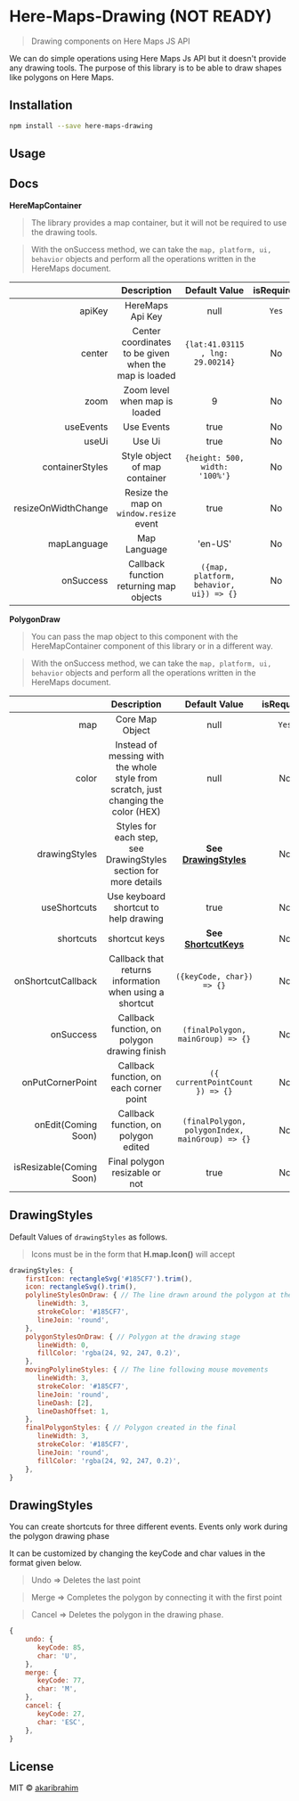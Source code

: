 # Here-Maps-Drawing (NOT READY)

> Drawing components on Here Maps JS API

We can do simple operations using Here Maps Js API but it doesn't provide any drawing tools. The purpose of this library is to be able to draw shapes like polygons on Here Maps.

## Installation

```bash
npm install --save here-maps-drawing
```

## Usage

## Docs

**HereMapContainer**

> The library provides a map container, but it will not be required to use the drawing tools.

> With the onSuccess method, we can take the `map, platform, ui, behavior` objects and perform all the operations written in the HereMaps document.

|                     |                      Description                      |              Default Value              | isRequired |
| ------------------: | :---------------------------------------------------: | :-------------------------------------: | :--------: |
|              apiKey |                   HereMaps Api Key                    |                  null                   |   `Yes`    |
|              center | Center coordinates to be given when the map is loaded |    `{lat:41.03115 , lng: 29.00214}`     |     No     |
|                zoom |             Zoom level when map is loaded             |                    9                    |     No     |
|           useEvents |                      Use Events                       |                  true                   |     No     |
|               useUi |                        Use Ui                         |                  true                   |     No     |
|     containerStyles |             Style object of map container             |     `{height: 500, width: '100%'}`      |     No     |
| resizeOnWidthChange |        Resize the map on `window.resize` event        |                  true                   |     No     |
|         mapLanguage |                     Map Language                      |                 'en-US'                 |     No     |
|           onSuccess |        Callback function returning map objects        | `({map, platform, behavior, ui}) => {}` |     No     |

**PolygonDraw**

> You can pass the map object to this component with the HereMapContainer component of this library or in a different way.

> With the onSuccess method, we can take the `map, platform, ui, behavior` objects and perform all the operations written in the HereMaps document.

|                          |                                     Description                                     |                  Default Value                  | isRequired |
| -----------------------: | :---------------------------------------------------------------------------------: | :---------------------------------------------: | :--------: |
|                      map |                                   Core Map Object                                   |                      null                       |   `Yes`    |
|                    color | Instead of messing with the whole style from scratch, just changing the color (HEX) |                      null                       |     No     |
|            drawingStyles |          Styles for each step, see DrawingStyles section for more details           |     **See [DrawingStyles](#DrawingStyles)**     |     No     |
|             useShortcuts |                        Use keyboard shortcut to help drawing                        |                      true                       |     No     |
|                shortcuts |                                    shortcut keys                                    |      **See [ShortcutKeys](#ShortcutKeys)**      |     No     |
|       onShortcutCallback |               Callback that returns information when using a shortcut               |            `({keyCode, char}) => {}`            |     No     |
|                onSuccess |                    Callback function, on polygon drawing finish                     |        `(finalPolygon, mainGroup) => {}`        |     No     |
|         onPutCornerPoint |                       Callback function, on each corner point                       |         `({ currentPointCount }) => {}`         |     No     |
|      onEdit(Coming Soon) |                        Callback function, on polygon edited                         | `(finalPolygon, polygonIndex, mainGroup) => {}` |     No     |
| isResizable(Coming Soon) |                           Final polygon resizable or not                            |                      true                       |     No     |

## DrawingStyles

Default Values of `drawingStyles` as follows.

> Icons must be in the form that **H.map.Icon()** will accept

```js
drawingStyles: {
    firstIcon: rectangleSvg('#185CF7').trim(),
    icon: rectangleSvg().trim(),
    polylineStylesOnDraw: { // The line drawn around the polygon at the drawing stage
       lineWidth: 3,
       strokeColor: '#185CF7',
       lineJoin: 'round',
    },
    polygonStylesOnDraw: { // Polygon at the drawing stage
       lineWidth: 0,
       fillColor: 'rgba(24, 92, 247, 0.2)',
    },
    movingPolylineStyles: { // The line following mouse movements
       lineWidth: 3,
       strokeColor: '#185CF7',
       lineJoin: 'round',
       lineDash: [2],
       lineDashOffset: 1,
    },
    finalPolygonStyles: { // Polygon created in the final
       lineWidth: 3,
       strokeColor: '#185CF7',
       lineJoin: 'round',
       fillColor: 'rgba(24, 92, 247, 0.2)',
    },
}
```

## DrawingStyles

You can create shortcuts for three different events. Events only work during the polygon drawing phase

It can be customized by changing the keyCode and char values in the format given below.

> Undo => Deletes the last point

> Merge => Completes the polygon by connecting it with the first point

> Cancel => Deletes the polygon in the drawing phase.

```js
{
    undo: {
       keyCode: 85,
       char: 'U',
    },
    merge: {
       keyCode: 77,
       char: 'M',
    },
    cancel: {
       keyCode: 27,
       char: 'ESC',
    },
}
```

## License

MIT © [akaribrahim](https://github.com/akaribrahim)
